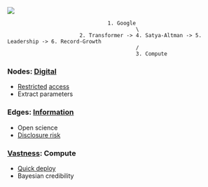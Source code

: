 ![](https://miro.medium.com/v2/resize:fit:1280/format:webp/1*uag8SgAbXN4GvxUG2T_lSw.jpeg)

                                    1. Google
                                             \
                           2. Transformer -> 4. Satya-Altman -> 5. Leadership -> 6. Record-Growth
                                             / 
                                             3. Compute

                                           

### Nodes: [Digital](https://abikesa.github.io/sociology/)
- [Restricted](https://www.cdc.gov/rdc/index.htm) [access](https://research.google/blog/transformer-a-novel-neural-network-architecture-for-language-understanding/)
- Extract parameters

### Edges: [Information](https://abikesa.github.io/graphtheory/)
- Open science 
- [Disclosure risk](hottest.md)

### [Vastness](https://abikesa.github.io/californiagrid/): Compute
- [Quick deploy](https://www.linkedin.com/pulse/openais-identity-crisis-battle-ais-future-azeem-azhar-jem4e)
- Bayesian credibility


